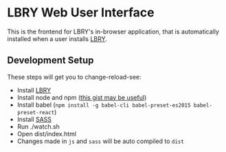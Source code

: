 # LBRY Web User Interface

This is the frontend for LBRY's in-browser application, that is automatically installed when a user installs [LBRY](https://github.com/lbryio/lbry).

## Development Setup

These steps will get you to change-reload-see:

- Install [LBRY](https://github.com/lbryio/lbry/releases)
- Install node and npm ([this gist may be useful](https://gist.github.com/isaacs/579814))
- Install babel (`npm install -g babel-cli babel-preset-es2015 babel-preset-react`)
- Install [SASS](http://sass-lang.com/install)
- Run ./watch.sh
- Open dist/index.html
- Changes made in `js` and `sass` will be auto compiled to `dist`
